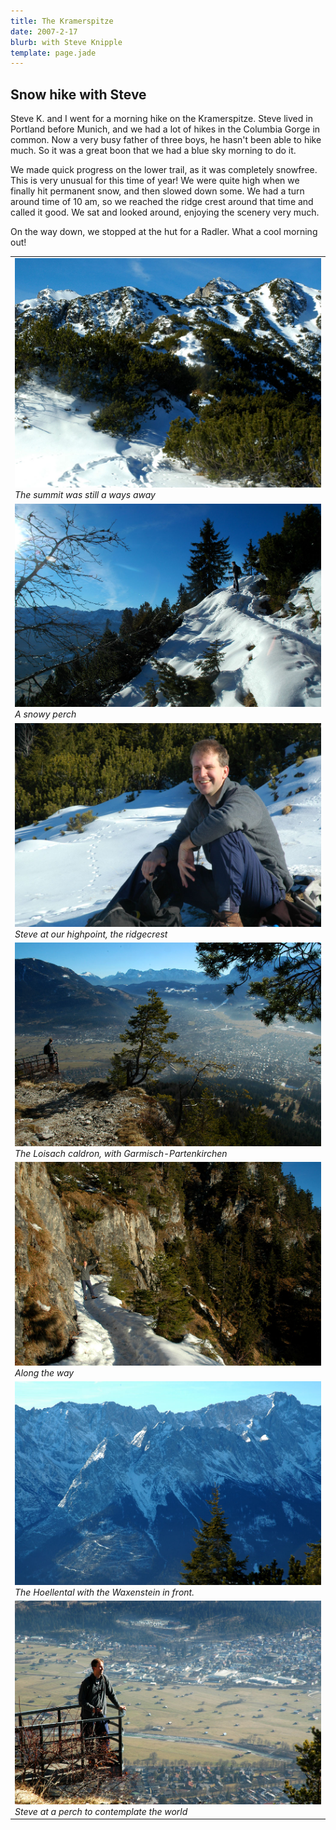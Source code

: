 ```yaml
---
title: The Kramerspitze
date: 2007-2-17
blurb: with Steve Knipple
template: page.jade
---
```


<h2>Snow hike with Steve</h2>


Steve K. and I went for a morning hike on the Kramerspitze. Steve lived in
Portland before Munich, and we had a lot of hikes in the Columbia Gorge in
common. Now a very busy father of three boys, he hasn't been able to hike
much. So it was a great boon that we had a blue sky morning to do it.


We made quick progress on the lower trail, as it was completely snowfree. This
is very unusual for this time of year! We were quite high when we finally hit
permanent snow, and then slowed down some. We had a turn around time of 10 am,
so we reached the ridge crest around that time and called it good. We sat and
looked around, enjoying the scenery very much.


On the way down, we stopped at the hut for a Radler. What a cool morning out!



<table>
<tr><td>
<a href="images/viewtosummit.jpg"><img src="images/viewtosummit.jpg"></a><br>
<i>The summit was still a ways away</i>
</td></tr>
<tr><td>
<a href="images/ontheway.jpg"><img src="images/ontheway.jpg"></a><br>
<i>A snowy perch</i>
</td></tr>
<tr><td>
<a href="images/steveridge.jpg"><img src="images/steveridge.jpg"></a><br>
<i>Steve at our highpoint, the ridgecrest</i>
</td></tr>
<tr><td>
<a href="images/kessel.jpg"><img src="images/kessel.jpg"></a><br>
<i>The Loisach caldron, with Garmisch-Partenkirchen</i>
</td></tr>
<tr><td>
<a href="images/gettinghigher.jpg"><img src="images/gettinghigher.jpg"></a><br>
<i>Along the way</i>
</td></tr>
<tr><td>
<a href="images/hoellentalfar.jpg"><img src="images/hoellentalfar.jpg"></a><br>
<i>The Hoellental with the Waxenstein in front.</i>
</td></tr>
<tr><td>
<a href="images/contemplatin.jpg"><img src="images/contemplatin.jpg"></a><br>
<i>Steve at a perch to contemplate the world</i>
</td></tr>
</table>
